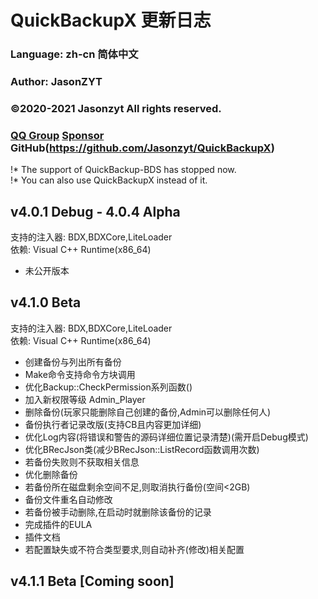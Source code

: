 ﻿# QuickBackupX 更新日志
### Language: zh-cn 简体中文
### Author: JasonZYT
### ©2020-2021 Jasonzyt All rights reserved.
### [QQ Group](https://jq.qq.com/?wv=1027&k=XQ95YehZ)  [Sponsor](http://pay.sa2y.net/paypage/?merchant=97a6ueUjyemLZeyQZK3TaCKluhQu5FTZM2LvKrX%2Btlpm)  GitHub(https://github.com/Jasonzyt/QuickBackupX)

!* The support of QuickBackup-BDS has stopped now.    
!* You can also use QuickBackupX instead of it.

## v4.0.1 Debug - 4.0.4 Alpha
支持的注入器: BDX,BDXCore,LiteLoader    
依赖: Visual C++ Runtime(x86_64)    
- 未公开版本

## v4.1.0 Beta
支持的注入器: BDX,BDXCore,LiteLoader    
依赖: Visual C++ Runtime(x86_64)    

- 创建备份与列出所有备份
- Make命令支持命令方块调用
- 优化Backup::CheckPermission系列函数()
- 加入新权限等级 Admin_Player
- 删除备份(玩家只能删除自己创建的备份,Admin可以删除任何人)
- 备份执行者记录改版(支持CB且内容更加详细)
- 优化Log内容(将错误和警告的源码详细位置记录清楚)(需开启Debug模式)
- 优化BRecJson类(减少BRecJson::ListRecord函数调用次数)
- 若备份失败则不获取相关信息
- 优化删除备份
- 若备份所在磁盘剩余空间不足,则取消执行备份(空间<2GB)
- 备份文件重名自动修改
- 若备份被手动删除,在启动时就删除该备份的记录
- 完成插件的EULA
- 插件文档
- 若配置缺失或不符合类型要求,则自动补齐(修改)相关配置

## v4.1.1 Beta [Coming soon]
